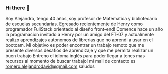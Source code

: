### Hi there 👋
Soy Alejandro, tengo 40 años, soy profesor de Matematica y bibliotecario de escuelas secundarias.
Egresado recientemente de Henry como programador FullStack orientado al diseño front-end!
Comence hace un año la programacion invitado a Henry por un amigo del FT-07 y actualmente realizo aprendizajes autonomos de librerias que no aprendi a usar en el bootcam.
Mi objetivo es poder encontrar un trabajo remoto que me presente diversos desafios de aprendizaje y que me permita realizar un buen trabajo
Entreno el idioma inglés para poder llegar a tenes mas recursos al momento de buscar trabajo!
mi mail de contacto es romero.alejandrodavid@gmail.com
saludos

<!--
**alejandrodavidromero/alejandrodavidromero** is a ✨ _special_ ✨ repository because its `README.md` (this file) appears on your GitHub profile.

Here are some ideas to get you started:

- 🔭 I’m currently working on ...
- 🌱 I’m currently learning ...
- 👯 I’m looking to collaborate on ...
- 🤔 I’m looking for help with ...
- 💬 Ask me about ...
- 📫 How to reach me: ...
- 😄 Pronouns: ...
- ⚡ Fun fact: ...
-->
